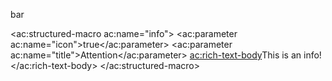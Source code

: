 <foo>bar</foo>

<ac:structured-macro ac:name="info">
<ac:parameter ac:name="icon">true</ac:parameter>
<ac:parameter ac:name="title">Attention</ac:parameter>
<ac:rich-text-body>This is an info!</ac:rich-text-body>
</ac:structured-macro>